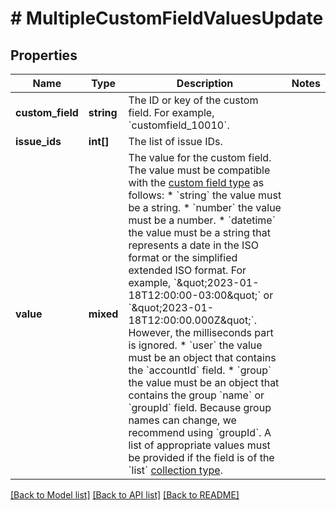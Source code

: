 # # MultipleCustomFieldValuesUpdate

## Properties

Name | Type | Description | Notes
------------ | ------------- | ------------- | -------------
**custom_field** | **string** | The ID or key of the custom field. For example, &#x60;customfield_10010&#x60;. |
**issue_ids** | **int[]** | The list of issue IDs. |
**value** | **mixed** | The value for the custom field. The value must be compatible with the [custom field type](https://developer.atlassian.com/platform/forge/manifest-reference/modules/jira-custom-field/#data-types) as follows:   *  &#x60;string&#x60; the value must be a string.  *  &#x60;number&#x60; the value must be a number.  *  &#x60;datetime&#x60; the value must be a string that represents a date in the ISO format or the simplified extended ISO format. For example, &#x60;\&quot;2023-01-18T12:00:00-03:00\&quot;&#x60; or &#x60;\&quot;2023-01-18T12:00:00.000Z\&quot;&#x60;. However, the milliseconds part is ignored.  *  &#x60;user&#x60; the value must be an object that contains the &#x60;accountId&#x60; field.  *  &#x60;group&#x60; the value must be an object that contains the group &#x60;name&#x60; or &#x60;groupId&#x60; field. Because group names can change, we recommend using &#x60;groupId&#x60;.  A list of appropriate values must be provided if the field is of the &#x60;list&#x60; [collection type](https://developer.atlassian.com/platform/forge/manifest-reference/modules/jira-custom-field/#collection-types). |

[[Back to Model list]](../../README.md#models) [[Back to API list]](../../README.md#endpoints) [[Back to README]](../../README.md)
